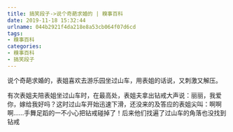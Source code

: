 ```yaml
---
title: 搞笑段子->说个奇葩求婚的 | 糗事百科
date: 2019-11-18 15:32:44
urlname: 044b2921f4da218e8a53cb064f07d6cd
tags: 
- 糗事百科
categories:
- 糗事百科
- 搞笑段子
---
```

说个奇葩求婚的，表姐喜欢去游乐园坐过山车，用表姐的话说，又刺激又解压。

有次表姐夫陪表姐坐过山车时，在最高处，表姐夫拿出钻戒大声说：丽丽，我爱你，嫁给我好吗？这时过山车开始迅速下滑，还没来的及答应的表姐尖叫：啊啊啊……手舞足蹈的一不小心把钻戒碰掉了！后来他们找遍了过山车的角落也没找到钻戒


